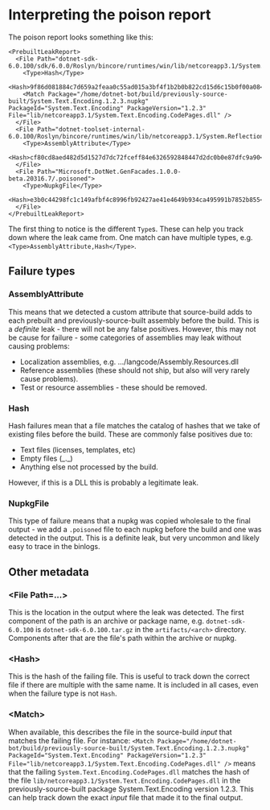 # Interpreting the poison report

The poison report looks something like this:

```
<PrebuiltLeakReport>
  <File Path="dotnet-sdk-6.0.100/sdk/6.0.0/Roslyn/bincore/runtimes/win/lib/netcoreapp3.1/System.Text.Encoding.CodePages.dll">
    <Type>Hash</Type>
    <Hash>9f86d081884c7d659a2feaa0c55ad015a3bf4f1b2b0b822cd15d6c15b0f00a08</Hash>
    <Match Package="/home/dotnet-bot/build/previously-source-built/System.Text.Encoding.1.2.3.nupkg" PackageId="System.Text.Encoding" PackageVersion="1.2.3" File="lib/netcoreapp3.1/System.Text.Encoding.CodePages.dll" />
  </File>
  <File Path="dotnet-toolset-internal-6.0.100/Roslyn/bincore/runtimes/win/lib/netcoreapp3.1/System.Reflection.Metadata.dll">
    <Type>AssemblyAttribute</Type>
    <Hash>cf80cd8aed482d5d1527d7dc72fceff84e6326592848447d2dc0b0e87dfc9a90</Hash>
  </File>
  <File Path="Microsoft.DotNet.GenFacades.1.0.0-beta.20316.7/.poisoned">
    <Type>NupkgFile</Type>
    <Hash>e3b0c44298fc1c149afbf4c8996fb92427ae41e4649b934ca495991b7852b855</Hash>
  </File>
</PrebuiltLeakReport>
```

The first thing to notice is the different `Type`s.  These can help you track down where the leak came from.  One match can have multiple types, e.g. `<Type>AssemblyAttribute,Hash</Type>`.

## Failure types

### AssemblyAttribute

This means that we detected a custom attribute that source-build adds to each prebuilt and previously-source-built assembly before the build.  This is a *definite* leak - there will not be any false positives.  However, this may not be cause for failure - some categories of assemblies may leak without causing problems:

- Localization assemblies, e.g. .../langcode/Assembly.Resources.dll
- Reference assemblies (these should not ship, but also will very rarely cause problems).
- Test or resource assemblies - these should be removed.

### Hash

Hash failures mean that a file matches the catalog of hashes that we take of existing files before the build.  These are commonly false positives due to:

- Text files (licenses, templates, etc)
- Empty files (\_.\_)
- Anything else not processed by the build.

However, if this is a DLL this is probably a legitimate leak.

### NupkgFile

This type of failure means that a nupkg was copied wholesale to the final output - we add a `.poisoned` file to each nupkg before the build and one was detected in the output.  This is a definite leak, but very uncommon and likely easy to trace in the binlogs.

## Other metadata

### \<File Path=...\>

This is the location in the output where the leak was detected.  The first component of the path is an archive or package name, e.g. `dotnet-sdk-6.0.100` is `dotnet-sdk-6.0.100.tar.gz` in the `artifacts/<arch>` directory.  Components after that are the file's path within the archive or nupkg.

### \<Hash\>

This is the hash of the failing file.  This is useful to track down the correct file if there are multiple with the same name.  It is included in all cases, even when the failure type is not `Hash`.

### \<Match\>

When available, this describes the file in the source-build *input* that matches the failing file.  For instance:
`<Match Package="/home/dotnet-bot/build/previously-source-built/System.Text.Encoding.1.2.3.nupkg" PackageId="System.Text.Encoding" PackageVersion="1.2.3" File="lib/netcoreapp3.1/System.Text.Encoding.CodePages.dll" />`
means that the failing `System.Text.Encoding.CodePages.dll` matches the hash of the file `lib/netcoreapp3.1/System.Text.Encoding.CodePages.dll` in the previously-source-built package System.Text.Encoding version 1.2.3.  This can help track down the exact *input* file that made it to the final output.